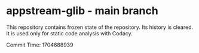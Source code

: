 # appstream-glib - main branch

This repository contains frozen state of the repository.
Its history is cleared. It is used only for static code
analysis with Codacy.

Commit Time: 1704688939
